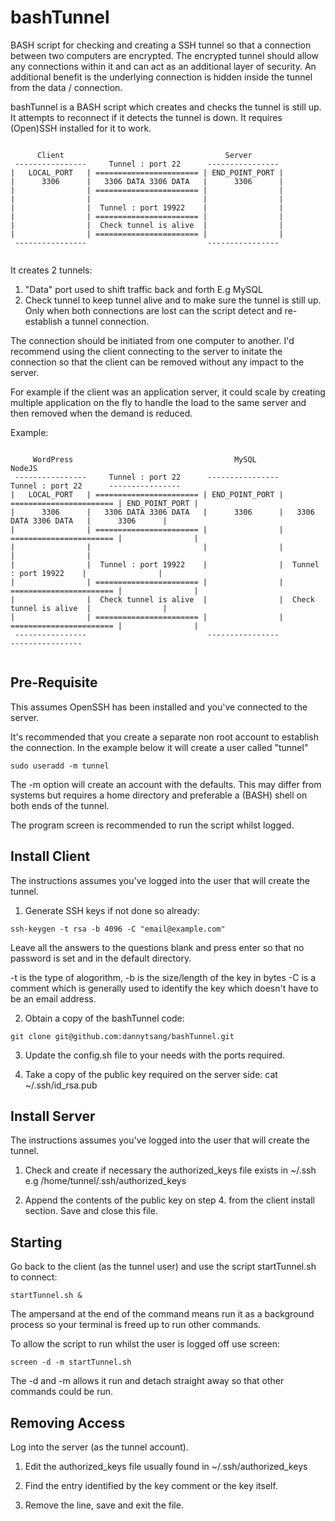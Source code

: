 # bashTunnel #

BASH script for checking and creating a SSH tunnel so that a connection between two computers are encrypted. The encrypted tunnel should allow any connections within it and can act as an additional layer of security. An additional benefit is the underlying connection is hidden inside the tunnel from the data / connection.

bashTunnel is a BASH script which creates and checks the tunnel is still up. It attempts to reconnect if it detects the tunnel is down. It requires (Open)SSH installed for it to work.


~~~~~ {.ditaa .no-separation}

      Client                                    Server
 ----------------     Tunnel : port 22      ----------------
|   LOCAL_PORT   | ======================= | END_POINT_PORT |
|      3306      |   3306 DATA 3306 DATA   |      3306      |
|                | ======================= |                |
|                |                         |                |
|                |  Tunnel : port 19922    |                |
|                | ======================= |                |
|                |  Check tunnel is alive  |                |
|                | ======================= |                |
 ----------------                           ----------------
 
 ~~~~~
 
It creates 2 tunnels:
 1. "Data" port used to shift traffic back and forth E.g MySQL
 2. Check tunnel to keep tunnel alive and to make sure the tunnel is still up. Only when both connections are lost can the script detect and re-establish a tunnel connection.

The connection should be initiated from one computer to another. I'd recommend using the client connecting to the server to initate the connection so that the client can be removed without any impact to the server.

For example if the client was an application server, it could scale by creating multiple application on the fly to handle the load to the same server and then removed when the demand is reduced.

Example:
~~~~~ {.ditaa .no-separation}

     WordPress                                    MySQL                                     NodeJS
 ----------------     Tunnel : port 22      ----------------     Tunnel : port 22      ----------------
|   LOCAL_PORT   | ======================= | END_POINT_PORT | ======================= | END_POINT_PORT |
|      3306      |   3306 DATA 3306 DATA   |      3306      |   3306 DATA 3306 DATA   |      3306      |
|                | ======================= |                | ======================= |                |
|                |                         |                |                         |                |
|                |  Tunnel : port 19922    |                |  Tunnel : port 19922    |                |
|                | ======================= |                | ======================= |                |
|                |  Check tunnel is alive  |                |  Check tunnel is alive  |                |
|                | ======================= |                | ======================= |                |
 ----------------                           ----------------                           ----------------
 
 ~~~~~

## Pre-Requisite ##
This assumes OpenSSH has been installed and you've connected to the server.

It's recommended that you create a separate non root account to establish the connection. In the example below it will create a user called "tunnel"
```
sudo useradd -m tunnel
```
The -m option will create an account with the defaults. This may differ from systems but requires a home directory and preferable a (BASH) shell on both ends of the tunnel.

The program screen is recommended to run the script whilst logged.

## Install Client ##
The instructions assumes you've logged into the user that will create the tunnel.

1. Generate SSH keys if not done so already:
```
ssh-keygen -t rsa -b 4096 -C "email@example.com"
```

Leave all the answers to the questions blank and press enter so that no password is set and in the default directory.

-t is the type of alogorithm, -b is the size/length of the key in bytes -C is a comment which is generally used to identify the key which doesn't have to be an email address.

2. Obtain a copy of the bashTunnel code:
```
git clone git@github.com:dannytsang/bashTunnel.git
```

3. Update the config.sh file to your needs with the ports required.

4. Take a copy of the public key required on the server side:
cat ~/.ssh/id_rsa.pub

## Install Server ##
The instructions assumes you've logged into the user that will create the tunnel.

1. Check and create if necessary the authorized_keys file exists in ~/.ssh e.g /home/tunnel/.ssh/authorized_keys

2. Append the contents of the public key on step 4. from the client install section. Save and close this file.

## Starting ##
Go back to the client (as the tunnel user) and use the script startTunnel.sh to connect:
```
startTunnel.sh &
```
The ampersand at the end of the command means run it as a background process so your terminal is freed up to run other commands.

To allow the script to run whilst the user is logged off use screen:
```
screen -d -m startTunnel.sh
```
The -d and -m allows it run and detach straight away so that other commands could be run.

## Removing Access ##
Log into the server (as the tunnel account).

1. Edit the authorized_keys file usually found in ~/.ssh/authorized_keys

2. Find the entry identified by the key comment or the key itself.

3. Remove the line, save and exit the file.
